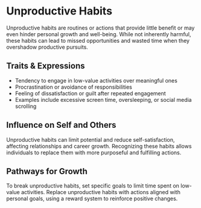 # Unproductive Habits

Unproductive habits are routines or actions that provide little benefit or may even hinder personal growth and well-being. While not inherently harmful, these habits can lead to missed opportunities and wasted time when they overshadow productive pursuits.

## Traits & Expressions

- Tendency to engage in low-value activities over meaningful ones
- Procrastination or avoidance of responsibilities
- Feeling of dissatisfaction or guilt after repeated engagement
- Examples include excessive screen time, oversleeping, or social media scrolling

## Influence on Self and Others

Unproductive habits can limit potential and reduce self-satisfaction, affecting relationships and career growth. Recognizing these habits allows individuals to replace them with more purposeful and fulfilling actions.

## Pathways for Growth

To break unproductive habits, set specific goals to limit time spent on low-value activities. Replace unproductive habits with actions aligned with personal goals, using a reward system to reinforce positive changes.
